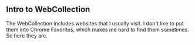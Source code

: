 <section class="thirteen columns" markdown="1">

# Intro to WebCollection
The WebCollection includes websites that I usually visit. I don't like to put them into Chrome Favorites, which makes me hard to find them sometimes. So here they are. 


</section>